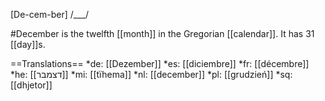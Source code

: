 [De-cem-ber] /___/

#December is the twelfth [[month]] in the Gregorian [[calendar]]. It has 31 [[day]]s.

==Translations==
*de: [[Dezember]]
*es: [[diciembre]]
*fr: [[décembre]]
*he: [[דצמבר]]
*mi: [[tïhema]]
*nl: [[december]]
*pl: [[grudzień]]
*sq: [[dhjetor]]